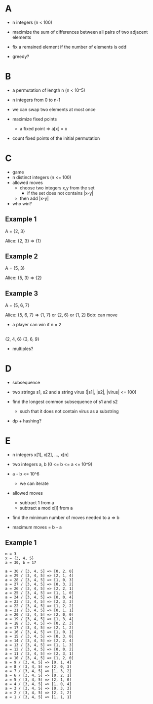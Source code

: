 # A

* n integers (n < 100)
* maximize the sum of differences between all pairs of two adjacent elements
* fix a remained element if the number of elements is odd

* greedy?

# B

* a permutation of length n (n < 10^5)
* n integers from 0 to n-1
* we can swap two elements at most once
* maximize fixed points
  * a fixed point => a[x] = x

* count fixed points of the initial permutation

# C

* game
* n distinct integers (n <= 100)
* allowed moves
  * choose two integers x,y from the set
    * if the set does not contains |x-y|
  * then add |x-y|
* who win?

## Example 1

A = {2, 3}

Alice: {2, 3} => {1}

## Example 2

A = {5, 3}

Alice: {5, 3} => {2}

## Example 3

A = {5, 6, 7}

Alice: {5, 6, 7} => {1, 7} or {2, 6} or {1, 2}
Bob: can move

* a player can win if n = 2

##

{2, 4, 6}
{3, 6, 9}

* multiples?

# D

* subsequence
* two strings s1, s2 and a string virus (|s1|, |s2|, |virus| <= 100)
* find the longest common subsequence of s1 and s2
  * such that it does not contain virus as a substring

* dp + hashing?

# E

* n integers x[1], x[2], ..., x[n]
* two integers a, b (0 <= b <= a <= 10^9)
* a - b <= 10^6
  * we can iterate
* allowed moves
  * subtract 1 from a
  * subtract a mod x[i] from a
* find the minimum number of moves needed to a => b

* maximum moves = b - a

## Example 1

```
n = 3
x = {3, 4, 5}
a = 30, b = 17
```

```
a = 30 / [3, 4, 5] => [0, 2, 0]
a = 29 / [3, 4, 5] => [2, 1, 4]
a = 28 / [3, 4, 5] => [1, 0, 3]
a = 27 / [3, 4, 5] => [0, 3, 2]
a = 26 / [3, 4, 5] => [2, 2, 1]
a = 25 / [3, 4, 5] => [1, 1, 0]
a = 24 / [3, 4, 5] => [0, 0, 4]
a = 23 / [3, 4, 5] => [2, 3, 3]
a = 22 / [3, 4, 5] => [1, 2, 2]
a = 21 / [3, 4, 5] => [0, 1, 1]
a = 20 / [3, 4, 5] => [2, 0, 0]
a = 19 / [3, 4, 5] => [1, 3, 4]
a = 18 / [3, 4, 5] => [0, 2, 3]
a = 17 / [3, 4, 5] => [2, 1, 2]
a = 16 / [3, 4, 5] => [1, 0, 1]
a = 15 / [3, 4, 5] => [0, 3, 0]
a = 14 / [3, 4, 5] => [2, 2, 4]
a = 13 / [3, 4, 5] => [1, 1, 3]
a = 12 / [3, 4, 5] => [0, 0, 2]
a = 11 / [3, 4, 5] => [2, 3, 1]
a = 10 / [3, 4, 5] => [1, 2, 0]
a = 9 / [3, 4, 5] => [0, 1, 4]
a = 8 / [3, 4, 5] => [2, 0, 3]
a = 7 / [3, 4, 5] => [1, 3, 2]
a = 6 / [3, 4, 5] => [0, 2, 1]
a = 5 / [3, 4, 5] => [2, 1, 0]
a = 4 / [3, 4, 5] => [1, 0, 4]
a = 3 / [3, 4, 5] => [0, 3, 3]
a = 2 / [3, 4, 5] => [2, 2, 2]
a = 1 / [3, 4, 5] => [1, 1, 1]
```